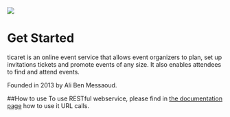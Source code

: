 <img src="http://ticaret.herokuapp.com/logo.png">

# Get Started

ticaret is an online event service that allows event organizers to plan, set up invitations tickets and promote events of any size. It also enables attendees to find and attend events.

Founded in 2013 by Ali Ben Messaoud.

##How to use
To use RESTful webservice, please find in  <a href="http://ticaret.herokuapp.com/">the documentation page</a> how to use it URL calls.
